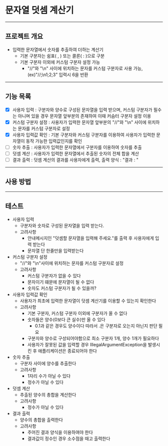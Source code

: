 # 문자열 덧셈 계산기

---

## 프로젝트 개요
* 입력한 문자열에서 숫자를 추출하여 더하는 계산기
  * 기본 구분자는 쉼표( , ) 또는 콜론( : )으로 구분
  * 기본 구분자 이외에 커스텀 구분자 설정 가능
    * "//"와 "\n" 사이에 위치하는 문자를 커스텀 구분자로 사용 가능, (ex)"//;\n1;2;3" 입력시 6을 반환

---

## 기능 목록
- [x] 사용자 입력 : 구분자와 양수로 구성된 문자열을 입력 받으며, 커스텀 구분자가 필수는 아니며 있을 경우 문자열 앞부분의 존재하여 이때 커슴터 구분자 설정 이용
- [x] 커스텀 구분자 설정 : 사용자가 입력한 문자열 앞부분의 "//"와 "\n" 사이에 위치하는 문자를 커스텀 구분자로 설정
- [x] 사용자 입력값 확인 : 기본 구분자와 커스텀 구분자를 이용하여 사용자가 입력한 문자열이 동작 가능한 입력값인지를 확인
- [ ] 숫자 추출 : 사용자가 입력한 문자열에서 구분자를 이용하여 숫자를 추출
- [ ] 덧셈 계산 : 사용자가 입력한 문자열에서 추출된 숫자의 전체 합을 계산
- [ ] 결과 출력 : 덧셈 계산의 결과를 사용자에게 출력, 출력 양식 : "결과 : "

---

## 사용 방법


---

## 테스트
- 사용자 입력
  - 구분자와 숫자로 구성된 문자열을 입력 받는다.
  - 고려사항
    - 안내메시지인 "덧셈할 문자열을 입력해 주세요."를 출력 후 사용자에게 입력 받는다
    - 문자열 단 한줄만을 입력받는다
- 커스텀 구분자 설정
  - "//"와 "\n"사이에 위치하는 문자를 커스텀 구분자로 설정
  - 고려사항
    - 커스텀 구분자가 없을 수 있다
    - 문자이기 떄문에 문자열이 될 수 없다
    - 숫자도 커스텀 구분자가 될 수 있을까?
- 사용자 입력값 확인
  - 사용자가 최초에 입력한 문자열이 덧셈 계산기를 이용할 수 있는지 확인한다
  - 고려사항
    - 기본 구분자, 커스텀 구분자 이외에 구분자가 올 수 없다
    - 숫자들은 양수(0보다 큰 실수)만 올 수 있다
      - 0.1과 같은 경우도 양수이다 따라서 .은 구분자로 오는지 아닌지 판단 필요
    - 구분자와 양수로 구성되어야함으로 최소 구분자 1개, 양수 1개가 필요하다
    - 사용자가 잘못된 값을 입력할 경우 IllegalArgumentException을 발생시킨 후 애플리케이션은 종료되어야 한다
- 숫자 추출
  - 구분자 사이에 양수를 추출한다
  - 고려사항
    - 1자리 수가 아닐 수 있다
    - 정수가 아닐 수 있다
- 덧셈 계산
  - 추출된 양수의 총합을 계산한다
  - 고려사항
    - 정수가 아닐 수 있다
- 결과 출력
  - 양수의 총합을 출력한다
  - 고려사항
    - 주어진 결과 양식을 이용하여야 한다
    - 결과값이 정수인 경우 소수점을 때고 출력한다
